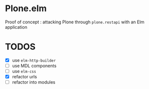 # Plone.elm

Proof of concept : attacking Plone through `plone.restapi` with an Elm application

# TODOS

* [x] use `elm-http-builder`
* [ ] use MDL components
* [ ] use `elm-css`
* [x] refactor urls
* [ ] refactor into modules
